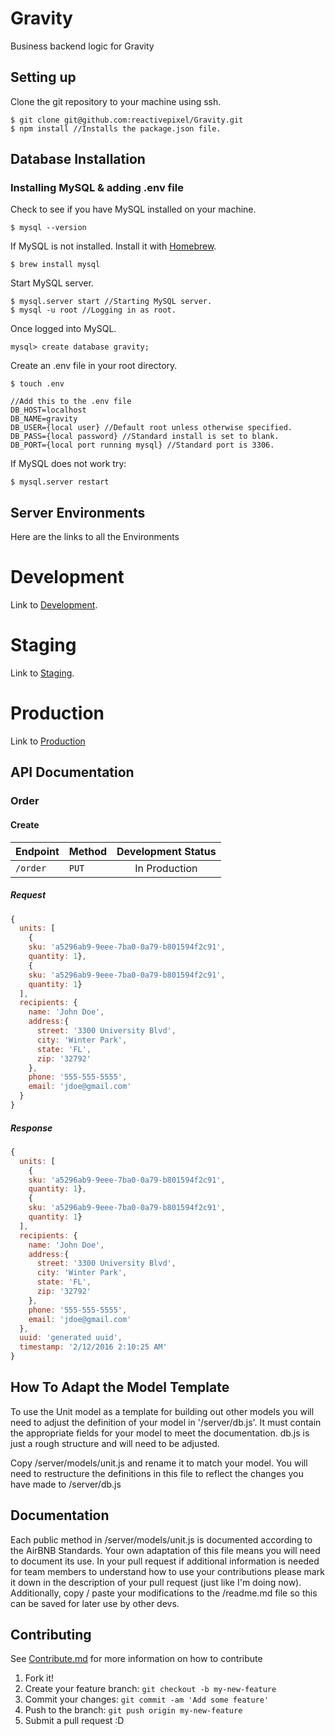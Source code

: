 # Gravity

Business backend logic for Gravity

## Setting up

Clone the git repository to your machine using ssh.
```
$ git clone git@github.com:reactivepixel/Gravity.git
$ npm install //Installs the package.json file.
```

## Database Installation

### Installing MySQL & adding .env file

Check to see if you have MySQL installed on your machine.
```
$ mysql --version
```

If MySQL is not installed. Install it with [Homebrew](http://brew.sh/).
```
$ brew install mysql
```

Start MySQL server.
```
$ mysql.server start //Starting MySQL server.
$ mysql -u root //Logging in as root.
```
Once logged into MySQL.
```
mysql> create database gravity;
```

Create an .env file in your root directory.
```
$ touch .env

//Add this to the .env file
DB_HOST=localhost
DB_NAME=gravity
DB_USER={local user} //Default root unless otherwise specified.
DB_PASS={local password} //Standard install is set to blank.
DB_PORT={local port running mysql} //Standard port is 3306.
```

If MySQL does not work try:
```
$ mysql.server restart
```

## Server Environments
Here are the links to all the Environments

# Development
Link to [Development](https://github.com/reactivepixel/Gravity/tree/server_dev).

# Staging
Link to [Staging](https://github.com/reactivepixel/Gravity/tree/db_create).

# Production
Link to [Production](https://github.com/reactivepixel/Gravity/tree/master)

## API Documentation

### Order
#### Create

| Endpoint | Method | Development Status |
|---|---|:---:|
| `/order` | `PUT` | In Production |

##### Request

 ```javascript
 {
   units: [
     {
     sku: 'a5296ab9-9eee-7ba0-0a79-b801594f2c91',
     quantity: 1},
     {
     sku: 'a5296ab9-9eee-7ba0-0a79-b801594f2c91',
     quantity: 1}
   ],
   recipients: {
     name: 'John Doe',
     address:{
       street: '3300 University Blvd',
       city: 'Winter Park',
       state: 'FL',
       zip: '32792'
     },
     phone: '555-555-5555',
     email: 'jdoe@gmail.com'
   }
 }
 ```

##### Response

 ```javascript
 {
   units: [
     {
     sku: 'a5296ab9-9eee-7ba0-0a79-b801594f2c91',
     quantity: 1},
     {
     sku: 'a5296ab9-9eee-7ba0-0a79-b801594f2c91',
     quantity: 1}
   ],
   recipients: {
     name: 'John Doe',
     address:{
       street: '3300 University Blvd',
       city: 'Winter Park',
       state: 'FL',
       zip: '32792'
     },
     phone: '555-555-5555',
     email: 'jdoe@gmail.com'
   },
   uuid: 'generated uuid',
   timestamp: '2/12/2016 2:10:25 AM'
 }
 ```






 

## How To Adapt the Model Template

To use the Unit model as a template for building out other models you will need to adjust the definition of your model in '/server/db.js'. It must contain the appropriate fields for your model to meet the documentation. db.js is just a rough structure and will need to be adjusted.

Copy /server/models/unit.js and rename it to match your model. You will need to restructure the definitions in this file to reflect the changes you have made to /server/db.js

## Documentation

Each public method in /server/models/unit.js is documented according to the AirBNB Standards. Your own adaptation of this file means you will need to document its use. In your pull request if additional information is needed for team members to understand how to use your contributions please mark it down in the description of your pull request (just like I'm doing now). Additionally, copy / paste your modifications to the /readme.md file so this can be saved for later use by other devs.


## Contributing

See [Contribute.md](https://github.com/reactivepixel/Gravity/blob/order_bot/CONTRIBUTE.md)
 for more information on how to contribute

1. Fork it!
2. Create your feature branch: `git checkout -b my-new-feature`
3. Commit your changes: `git commit -am 'Add some feature'`
4. Push to the branch: `git push origin my-new-feature`
5. Submit a pull request :D
